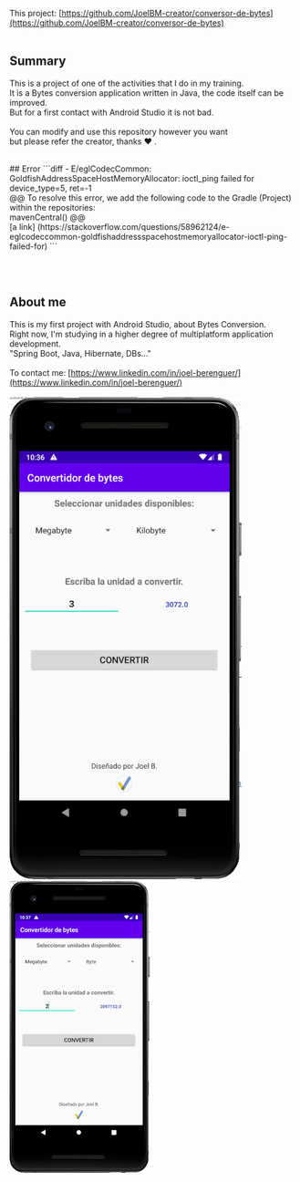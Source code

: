 This project: [https://github.com/JoelBM-creator/conversor-de-bytes](https://github.com/JoelBM-creator/conversor-de-bytes)
<br />
<br />
## Summary
This is a project of one of the activities that I do in my training.
<br />
It is a Bytes conversion application written in Java, the code itself can be improved. 
<br />
But for a first contact with Android Studio it is not bad.
<br /> <br />
You can modify and use this repository however you want <br /> but please refer the creator, thanks ♥ .
<br />

<br />
## Error
```diff
- E/eglCodecCommon: GoldfishAddressSpaceHostMemoryAllocator: ioctl_ping failed for device_type=5, ret=-1
<br />
@@ To resolve this error, we add the following code to the Gradle (Project) within the repositories:
<br />
mavenCentral() @@
<br />
[a link] (https://stackoverflow.com/questions/58962124/e-eglcodeccommon-goldfishaddressspacehostmemoryallocator-ioctl-ping-failed-for)
```

<br /> <br />
## About me
This is my first project with Android Studio, about Bytes Conversion.
<br />
Right now, I'm studying in a higher degree of multiplatform application development.
<br />
"Spring Boot, Java, Hibernate, DBs..."
<br /><br />
To contact me: [https://www.linkedin.com/in/joel-berenguer/](https://www.linkedin.com/in/joel-berenguer/)
<br /><br />
![App](https://raw.githubusercontent.com/JoelBM-creator/conversor-de-bytes/master/app.png)
![App2](https://raw.githubusercontent.com/JoelBM-creator/conversor-de-bytes/master/app2.png)